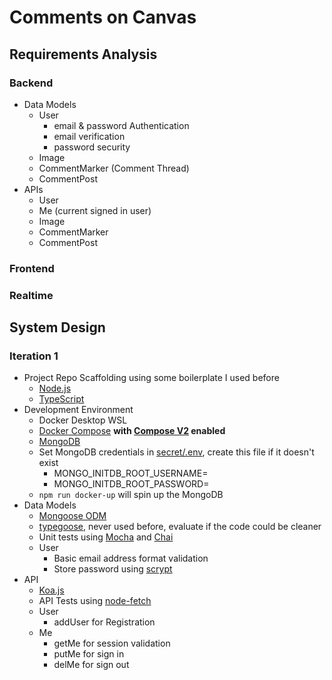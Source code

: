 # Comments on Canvas

## Requirements Analysis

### Backend

- Data Models
  - User
    - email & password Authentication
    - email verification
    - password security
  - Image
  - CommentMarker (Comment Thread)
  - CommentPost
- APIs
  - User
  - Me (current signed in user)
  - Image
  - CommentMarker
  - CommentPost

### Frontend

### Realtime

## System Design

### Iteration 1

- Project Repo Scaffolding using some boilerplate I used before
  - [Node.js](package.json)
  - [TypeScript](./src/tsconfig.json)
- Development Environment
  - Docker Desktop WSL
  - [Docker Compose](docker-compose.yml) **with [Compose V2](https://docs.docker.com/compose/#compose-v2-and-the-new-docker-compose-command) enabled**
  - [MongoDB](https://hub.docker.com/_/mongo)
  - Set MongoDB credentials in [secret/.env](secret/.env), create this file if it doesn't exist
    - MONGO_INITDB_ROOT_USERNAME=
    - MONGO_INITDB_ROOT_PASSWORD=
  - `npm run docker-up` will spin up the MongoDB
- Data Models
  - [Mongoose ODM](https://mongoosejs.com/docs/guide.html)
  - [typegoose](https://typegoose.github.io/typegoose/), never used before, evaluate if the code could be cleaner
  - Unit tests using [Mocha](https://mochajs.org/) and [Chai](https://www.chaijs.com/)
  - User
    - Basic email address format validation
    - Store password using [scrypt](https://en.wikipedia.org/wiki/Scrypt)
- API
  - [Koa.js](https://koajs.com/)
  - API Tests using [node-fetch](https://github.com/node-fetch/node-fetch/tree/2.x#readme)
  - User
    - addUser for Registration
  - Me
    - getMe for session validation
    - putMe for sign in
    - delMe for sign out
